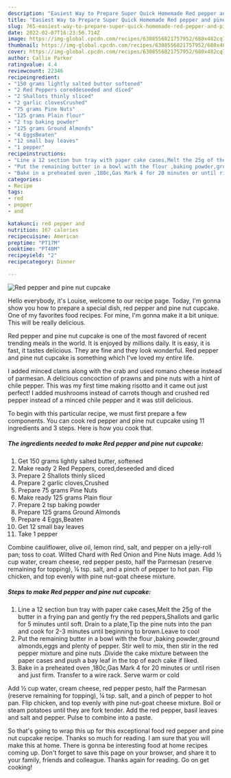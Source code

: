 ```yaml
---
description: "Easiest Way to Prepare Super Quick Homemade Red pepper and pine nut cupcake"
title: "Easiest Way to Prepare Super Quick Homemade Red pepper and pine nut cupcake"
slug: 765-easiest-way-to-prepare-super-quick-homemade-red-pepper-and-pine-nut-cupcake
date: 2022-02-07T16:23:56.714Z
image: https://img-global.cpcdn.com/recipes/6308556821757952/680x482cq70/red-pepper-and-pine-nut-cupcake-recipe-main-photo.jpg
thumbnail: https://img-global.cpcdn.com/recipes/6308556821757952/680x482cq70/red-pepper-and-pine-nut-cupcake-recipe-main-photo.jpg
cover: https://img-global.cpcdn.com/recipes/6308556821757952/680x482cq70/red-pepper-and-pine-nut-cupcake-recipe-main-photo.jpg
author: Callie Parker
ratingvalue: 4.4
reviewcount: 22346
recipeingredient:
- "150 grams lightly salted butter softened"
- "2 Red Peppers coreddeseeded and diced"
- "2 Shallots thinly sliced"
- "2 garlic clovesCrushed"
- "75 grams Pine Nuts"
- "125 grams Plain flour"
- "2 tsp baking powder"
- "125 grams Ground Almonds"
- "4 EggsBeaten"
- "12 small bay leaves"
- "1 pepper"
recipeinstructions:
- "Line a 12 section bun tray with paper cake cases,Melt the 25g of the butter in a frying pan and gently fry the red peppers,Shallots and garlic for 5 minutes until soft. Drain to a plate,Tip the pine nuts into the pan and cook for 2-3 minutes until beginning to brown.Leave to cool"
- "Put the remaining butter in a bowl with the flour ,baking powder,ground almonds,eggs and plenty of pepper. Stir well to mix, then stir in the red pepper mixture and pine nuts .Divide the cake mixture between the paper cases and push a bay leaf in the top of each cake if liked."
- "Bake in a preheated oven ,180c,Gas Mark 4 for 20 minutes or until risen and just firm. Transfer to a wire rack. Serve warm or cold"
categories:
- Recipe
tags:
- red
- pepper
- and

katakunci: red pepper and 
nutrition: 167 calories
recipecuisine: American
preptime: "PT17M"
cooktime: "PT40M"
recipeyield: "2"
recipecategory: Dinner

---
```



![Red pepper and pine nut cupcake](https://img-global.cpcdn.com/recipes/6308556821757952/680x482cq70/red-pepper-and-pine-nut-cupcake-recipe-main-photo.jpg)

Hello everybody, it's Louise, welcome to our recipe page. Today, I'm gonna show you how to prepare a special dish, red pepper and pine nut cupcake. One of my favorites food recipes. For mine, I'm gonna make it a bit unique. This will be really delicious.

Red pepper and pine nut cupcake is one of the most favored of recent trending meals in the world. It is enjoyed by millions daily. It is easy, it is fast, it tastes delicious. They are fine and they look wonderful. Red pepper and pine nut cupcake is something which I've loved my entire life.

I added minced clams along with the crab and used romano cheese instead of parmesan. A delicious concoction of prawns and pine nuts with a hint of chile pepper. This was my first time making risotto and it came out just perfect! I added mushrooms instead of carrots though and crushed red pepper instead of a minced chile pepper and it was still delicious.


To begin with this particular recipe, we must first prepare a few components. You can cook red pepper and pine nut cupcake using 11 ingredients and 3 steps. Here is how you cook that.

<!--inarticleads1-->

##### The ingredients needed to make Red pepper and pine nut cupcake:

1. Get 150 grams lightly salted butter, softened
1. Make ready 2 Red Peppers, cored,deseeded and diced
1. Prepare 2 Shallots thinly sliced
1. Prepare 2 garlic cloves,Crushed
1. Prepare 75 grams Pine Nuts
1. Make ready 125 grams Plain flour
1. Prepare 2 tsp baking powder
1. Prepare 125 grams Ground Almonds
1. Prepare 4 Eggs,Beaten
1. Get 12 small bay leaves
1. Take 1 pepper


Combine cauliflower, olive oil, lemon rind, salt, and pepper on a jelly-roll pan; toss to coat. Wilted Chard with Red Onion and Pine Nuts image. Add ½ cup water, cream cheese, red pepper pesto, half the Parmesan (reserve remaining for topping), ¼ tsp. salt, and a pinch of pepper to hot pan. Flip chicken, and top evenly with pine nut-goat cheese mixture. 

<!--inarticleads2-->

##### Steps to make Red pepper and pine nut cupcake:

1. Line a 12 section bun tray with paper cake cases,Melt the 25g of the butter in a frying pan and gently fry the red peppers,Shallots and garlic for 5 minutes until soft. Drain to a plate,Tip the pine nuts into the pan and cook for 2-3 minutes until beginning to brown.Leave to cool
1. Put the remaining butter in a bowl with the flour ,baking powder,ground almonds,eggs and plenty of pepper. Stir well to mix, then stir in the red pepper mixture and pine nuts .Divide the cake mixture between the paper cases and push a bay leaf in the top of each cake if liked.
1. Bake in a preheated oven ,180c,Gas Mark 4 for 20 minutes or until risen and just firm. Transfer to a wire rack. Serve warm or cold


Add ½ cup water, cream cheese, red pepper pesto, half the Parmesan (reserve remaining for topping), ¼ tsp. salt, and a pinch of pepper to hot pan. Flip chicken, and top evenly with pine nut-goat cheese mixture. Boil or steam potatoes until they are fork tender. Add the red pepper, basil leaves and salt and pepper. Pulse to combine into a paste. 

So that's going to wrap this up for this exceptional food red pepper and pine nut cupcake recipe. Thanks so much for reading. I am sure that you will make this at home. There is gonna be interesting food at home recipes coming up. Don't forget to save this page on your browser, and share it to your family, friends and colleague. Thanks again for reading. Go on get cooking!
